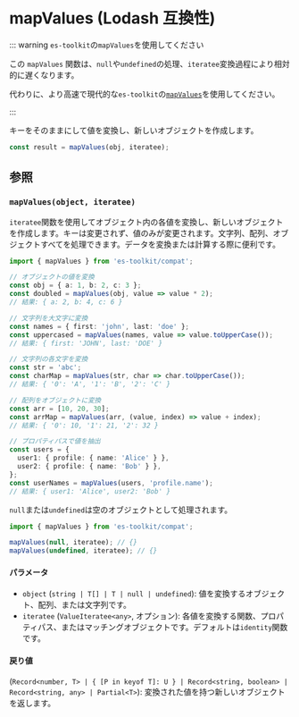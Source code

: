 # mapValues (Lodash 互換性)

::: warning `es-toolkit`の`mapValues`を使用してください

この `mapValues` 関数は、`null`や`undefined`の処理、`iteratee`変換過程により相対的に遅くなります。

代わりに、より高速で現代的な`es-toolkit`の[`mapValues`](../../object/mapValues.md)を使用してください。

:::

キーをそのままにして値を変換し、新しいオブジェクトを作成します。

```typescript
const result = mapValues(obj, iteratee);
```

## 参照

### `mapValues(object, iteratee)`

`iteratee`関数を使用してオブジェクト内の各値を変換し、新しいオブジェクトを作成します。キーは変更されず、値のみが変更されます。文字列、配列、オブジェクトすべてを処理できます。データを変換または計算する際に便利です。

```typescript
import { mapValues } from 'es-toolkit/compat';

// オブジェクトの値を変換
const obj = { a: 1, b: 2, c: 3 };
const doubled = mapValues(obj, value => value * 2);
// 結果: { a: 2, b: 4, c: 6 }

// 文字列を大文字に変換
const names = { first: 'john', last: 'doe' };
const uppercased = mapValues(names, value => value.toUpperCase());
// 結果: { first: 'JOHN', last: 'DOE' }

// 文字列の各文字を変換
const str = 'abc';
const charMap = mapValues(str, char => char.toUpperCase());
// 結果: { '0': 'A', '1': 'B', '2': 'C' }

// 配列をオブジェクトに変換
const arr = [10, 20, 30];
const arrMap = mapValues(arr, (value, index) => value + index);
// 結果: { '0': 10, '1': 21, '2': 32 }

// プロパティパスで値を抽出
const users = {
  user1: { profile: { name: 'Alice' } },
  user2: { profile: { name: 'Bob' } },
};
const userNames = mapValues(users, 'profile.name');
// 結果: { user1: 'Alice', user2: 'Bob' }
```

`null`または`undefined`は空のオブジェクトとして処理されます。

```typescript
import { mapValues } from 'es-toolkit/compat';

mapValues(null, iteratee); // {}
mapValues(undefined, iteratee); // {}
```

#### パラメータ

- `object` (`string | T[] | T | null | undefined`): 値を変換するオブジェクト、配列、または文字列です。
- `iteratee` (`ValueIteratee<any>`, オプション): 各値を変換する関数、プロパティパス、またはマッチングオブジェクトです。デフォルトは`identity`関数です。

#### 戻り値

(`Record<number, T> | { [P in keyof T]: U } | Record<string, boolean> | Record<string, any> | Partial<T>`): 変換された値を持つ新しいオブジェクトを返します。
